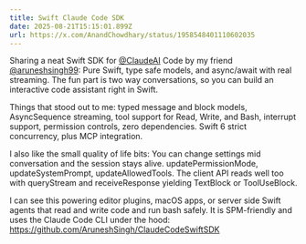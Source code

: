 ```yaml
---
title: Swift Claude Code SDK
date: 2025-08-21T15:15:01.899Z
url: https://x.com/AnandChowdhary/status/1958548401110602035
---
```


Sharing a neat Swift SDK for [@ClaudeAI](https://x.com/ClaudeAI) Code by my friend [@aruneshsingh99](https://x.com/aruneshsingh99): Pure Swift, type safe models, and async/await with real streaming. The fun part is two way conversations, so you can build an interactive code assistant right in Swift.  
  
Things that stood out to me: typed message and block models, AsyncSequence streaming, tool support for Read, Write, and Bash, interrupt support, permission controls, zero dependencies. Swift 6 strict concurrency, plus MCP integration.  
  
I also like the small quality of life bits: You can change settings mid conversation and the session stays alive. updatePermissionMode, updateSystemPrompt, updateAllowedTools. The client API reads well too with queryStream and receiveResponse yielding TextBlock or ToolUseBlock.  
  
I can see this powering editor plugins, macOS apps, or server side Swift agents that read and write code and run bash safely. It is SPM-friendly and uses the Claude Code CLI under the hood: <https://github.com/AruneshSingh/ClaudeCodeSwiftSDK>

